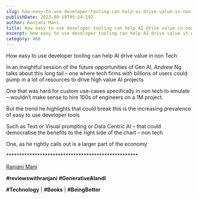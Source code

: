 ```yaml
---
slug: how-easy-to-use-developer-tooling-can-help-ai-drive-value-in-non-tech
publishDate: 2023-09-19T05:24:19Z
author: Ranjani Mani
title: How easy to use developer tooling can help AI drive value in non Tech 
excerpt: How easy to use developer tooling can help AI drive value in non Tech In an insightful session of the future opportunities of Gen AI, Andrew Ng talks about this long tail – one where tech firms with billions of users could pump in a lot of resources to drive high value AI projects One  ... 
category: 468
---
```


How easy to use developer tooling can help AI drive value in non Tech

In an insightful session of the future opportunities of Gen AI, Andrew Ng talks about this long tail – one where tech firms with billions of users could pump in a lot of resources to drive high value AI projects

One that was hard for custom use-cases specifically in non tech to emulate – wouldn’t make sense to hire 100s of engineers on a 1M project.

But the trend he highlights that could break this is the increasing prevalence of easy to use developer tools

Such as Text or Visual prompting or Data Centric AI – that could democratise the benefits to the right side of the chart – non tech

One, as he rightly calls out is a larger part of the economy

\*\*\*\*\*\*\*\*\*\*\*\*\*\*\*\*\*\*\*\*\*\*\*\*\*\*\*\*\*\*\*\*\*\*\*\*\*\*\*\*\*\*\*\*\*\*\*\*\*\*\*

[Ranjani Mani](https://www.linkedin.com/feed/#)

**#reviewswithranjani** **#GenerativeAIandI**

**#Technology** | **#Books** | **#BeingBetter**